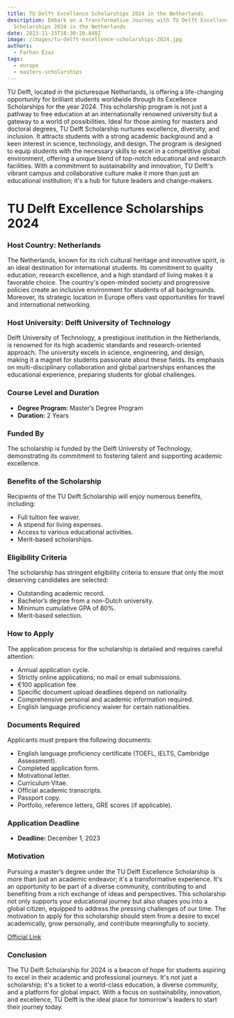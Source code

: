 ```yaml
---
title: TU Delft Excellence Scholarships 2024 in the Netherlands
description: Embark on a Transformative Journey with TU Delft Excellence
  Scholarships 2024 in the Netherlands
date: 2023-11-15T18:30:20.848Z
image: /images/tu-delft-excellence-scholarships-2024.jpg
authors:
  - Farhan Ezaz
tags:
  - europe
  - masters-scholarships
---
```

TU Delft, located in the picturesque Netherlands, is offering a life-changing opportunity for brilliant students worldwide through its Excellence Scholarships for the year 2024. This scholarship program is not just a pathway to free education at an internationally renowned university but a gateway to a world of possibilities. Ideal for those aiming for masters and doctoral degrees, TU Delft Scholarship nurtures excellence, diversity, and inclusion. It attracts students with a strong academic background and a keen interest in science, technology, and design. The program is designed to equip students with the necessary skills to excel in a competitive global environment, offering a unique blend of top-notch educational and research facilities. With a commitment to sustainability and innovation, TU Delft's vibrant campus and collaborative culture make it more than just an educational institution; it's a hub for future leaders and change-makers.

# TU Delft Excellence Scholarships 2024

### Host Country: Netherlands

The Netherlands, known for its rich cultural heritage and innovative spirit, is an ideal destination for international students. Its commitment to quality education, research excellence, and a high standard of living makes it a favorable choice. The country's open-minded society and progressive policies create an inclusive environment for students of all backgrounds. Moreover, its strategic location in Europe offers vast opportunities for travel and international networking.

### Host University: Delft University of Technology

Delft University of Technology, a prestigious institution in the Netherlands, is renowned for its high academic standards and research-oriented approach. The university excels in science, engineering, and design, making it a magnet for students passionate about these fields. Its emphasis on multi-disciplinary collaboration and global partnerships enhances the educational experience, preparing students for global challenges.

### Course Level and Duration

* **Degree Program:** Master’s Degree Program
* **Duration:** 2 Years

### Funded By

The scholarship is funded by the Delft University of Technology, demonstrating its commitment to fostering talent and supporting academic excellence.

### Benefits of the Scholarship

Recipients of the TU Delft Scholarship will enjoy numerous benefits, including:

* Full tuition fee waiver.
* A stipend for living expenses.
* Access to various educational activities.
* Merit-based scholarships.

### Eligibility Criteria

The scholarship has stringent eligibility criteria to ensure that only the most deserving candidates are selected:

* Outstanding academic record.
* Bachelor’s degree from a non-Dutch university.
* Minimum cumulative GPA of 80%.
* Merit-based selection.

### How to Apply

The application process for the scholarship is detailed and requires careful attention:

* Annual application cycle.
* Strictly online applications; no mail or email submissions.
* €100 application fee.
* Specific document upload deadlines depend on nationality.
* Comprehensive personal and academic information required.
* English language proficiency waiver for certain nationalities.

### Documents Required

Applicants must prepare the following documents:

* English language proficiency certificate (TOEFL, IELTS, Cambridge Assessment).
* Completed application form.
* Motivational letter.
* Curriculum Vitae.
* Official academic transcripts.
* Passport copy.
* Portfolio, reference letters, GRE scores (if applicable).

### Application Deadline

* **Deadline:** December 1, 2023

### Motivation

Pursuing a master’s degree under the TU Delft Excellence Scholarship is more than just an academic endeavor; it's a transformative experience. It's an opportunity to be part of a diverse community, contributing to and benefiting from a rich exchange of ideas and perspectives. This scholarship not only supports your educational journey but also shapes you into a global citizen, equipped to address the pressing challenges of our time. The motivation to apply for this scholarship should stem from a desire to excel academically, grow personally, and contribute meaningfully to society.

[O﻿fficial Link](https://www.tudelft.nl/en/education/practical-matters/scholarships)

### Conclusion

The TU Delft Scholarship for 2024 is a beacon of hope for students aspiring to excel in their academic and professional journeys. It's not just a scholarship; it's a ticket to a world-class education, a diverse community, and a platform for global impact. With a focus on sustainability, innovation, and excellence, TU Delft is the ideal place for tomorrow's leaders to start their journey today.